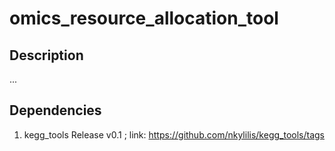 # omics_resource_allocation_tool

## Description
...

## Dependencies
1. kegg_tools Release v0.1 ; link: https://github.com/nkylilis/kegg_tools/tags 
